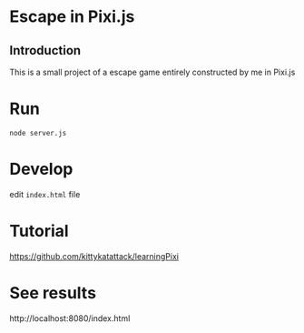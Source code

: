 # Escape in Pixi.js

## Introduction

This is a small project of a escape game entirely constructed by me in Pixi.js

# Run
`node server.js`

# Develop
edit `index.html` file

# Tutorial
https://github.com/kittykatattack/learningPixi

# See results
http://localhost:8080/index.html
